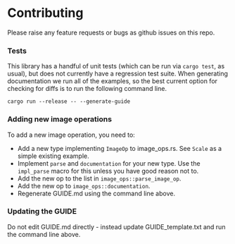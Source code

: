 # Contributing

Please raise any feature requests or bugs as github issues on this repo.

### Tests

This library has a handful of unit tests (which can be run via `cargo test`,
as usual), but does not currently have a regression test suite. When
generating documentation we run all of the examples, so the best current option
for checking for diffs is to run the following command line.

```
cargo run --release -- --generate-guide
```

### Adding new image operations

To add a new image operation, you need to:
* Add a new type implementing `ImageOp` to image_ops.rs. See `Scale` as a simple
  existing example.
* Implement `parse` and `documentation` for your new type. Use the `impl_parse`
  macro for this unless you have good reason not to.
* Add the new op to the list in `image_ops::parse_image_op`.
* Add the new op to `image_ops::documentation`.
* Regenerate GUIDE.md using the command line above.

### Updating the GUIDE

Do not edit GUIDE.md directly - instead update GUIDE_template.txt and
run the command line above.
